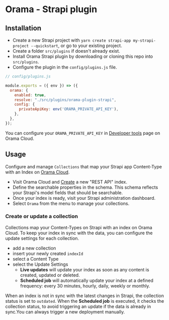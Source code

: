 # Orama - Strapi plugin

## Installation

- Create a new Strapi project with `yarn create strapi-app my-strapi-project --quickstart`, or go to your existing project.
- Create a folder `src/plugins` if doesn't already exist.
- Install Orama Strapi plugin by downloading or cloning this repo into `src/plugins`.
- Configure the plugin in the `config/plugins.js` file.


```js
// config/plugins.js

module.exports = ({ env }) => ({
  orama: {
    enabled: true,
    resolve: "./src/plugins/orama-plugin-strapi",
    config: {
      privateApiKey: env('ORAMA_PRIVATE_API_KEY'),
    },
  },
});
```

You can configure your `ORAMA_PRIVATE_API_KEY` in [Developer tools](https://cloud.orama.com/developer-tools) page on Orama Cloud.

## Usage

Configure and manage `Collections` that map your Strapi app Content-Type with an Index on [Orama Cloud](https://cloud.orama.com/indexes).

- Visit Orama Cloud and [Create](https://cloud.orama.com/indexes/create/from-integrations) a new "REST API" index.
- Define the searchable properties in the schema. This schema reflects your Strapi's model fields that should be searchable.
- Once your index is ready, visit your Strapi administration dashboard.
- Select `Orama` from the menu to manage your collections.

### Create or update a collection

Collections map your Content-Types on Strapi with an index on Orama Cloud. To keep your index in sync with the data, you can configure the update settings for each collection.

- add a new collection
- insert your newly created `indexId`
- select a Content Type
- select the Update Settings
  - **Live updates** will update your index as soon as any content is created, updated or deleted.
  - **Scheduled job** will automatically update your index at a defined frequency: every 30 minutes, hourly, daily, weekly or monthly.

When an index is not in sync with the latest changes in Strapi, the collection status is set to `outdated`. 
When the **Scheduled job** is executed, it checks the collection status, to avoid triggering an update if the data is already in sync.You can always trigger a new deployment manually.